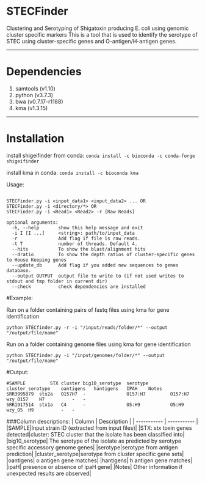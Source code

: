 # STECFinder
Clustering and Serotyping of Shigatoxin producing E. coli using genomic cluster specific markers
This is a tool that is used to identify the serotype of STEC using cluster-specific genes and O-antigen/H-antigen genes.

---
# Dependencies
1. samtools (v1.10)
2. python (v3.7.3)
3. bwa (v0.7.17-r1188)
4. kma  (v1.3.15)
---
# Installation 

install shigeifinder from conda: 
`conda install -c bioconda -c conda-forge shigeifinder`

install kma in conda: 
`conda install -c bioconda kma`

Usage:
```commandline
 
STECFinder.py -i <input_data1> <input_data2> ... OR
STECFinder.py -i <directory/*> OR 
STECFinder.py -i <Read1> <Read2> -r [Raw Reads]

optional arguments:
  -h, --help       show this help message and exit
  -i I [I ...]     <string>: path/to/input_data
  -r               Add flag if file is raw reads.
  -t T             number of threads. Default 4.
  --hits           To show the blast/alignment hits
  --dratio         To show the depth ratios of cluster-specific genes to House Keeping genes
  --update_db      Add flag if you added new sequences to genes database.
  --output OUTPUT  output file to write to (if not used writes to stdout and tmp folder in current dir)
  --check          check dependencies are installed
```

#Example:

Run on a folder containing pairs of fastq files using kma for gene identification

```commandline
python STECfinder.py -r -i "/input/reads/folder/*" --output "/output/file/name"
```
Run on a folder containing genome files using kma for gene identification
```commandline
python STECfinder.py -i "/input/genomes/folder/*" --output "/output/file/name"
```

#Output:
````
#SAMPLE	        STX	cluster	big10_serotype	serotype	cluster_serotype    oantigens	hantigens	IPAH	Notes
SRR3995879	stx2a	O157H7  -               O157:H7	        O157:H7	            wzy_O157	H7	        -	-
SRR1917514	stx1a	C4      -               O5:H9	        O5:H9	            wzy_O5	H9	        -	-
````
###Column descriptions:
| Column | Description |
| ----------- | ----------- |
|SAMPLE|Input strain ID (extracted from input files)|
|STX: stx toxin genes detected|cluster: STEC cluster that the isolate has been classified into|
|big10_serotype| The serotype of the isolate as predicted by serotype specific accessory genome genes|
|serotype|serotype from antigen prediction|
|cluster_serotype|serotype from cluster specific gene sets|
|oantigens| o antigen gene matches|
|hantigens| h antigen gene matches|
|ipaH| presence or absence of ipaH gene|
|Notes| Other information if unexpected results are observed|
